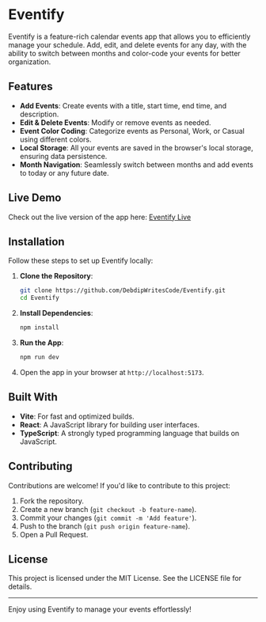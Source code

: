 # Eventify

Eventify is a feature-rich calendar events app that allows you to efficiently manage your schedule. Add, edit, and delete events for any day, with the ability to switch between months and color-code your events for better organization.

## Features

- **Add Events**: Create events with a title, start time, end time, and description.
- **Edit & Delete Events**: Modify or remove events as needed.
- **Event Color Coding**: Categorize events as Personal, Work, or Casual using different colors.
- **Local Storage**: All your events are saved in the browser's local storage, ensuring data persistence.
- **Month Navigation**: Seamlessly switch between months and add events to today or any future date.

## Live Demo

Check out the live version of the app here: [Eventify Live](https://eventify-rosy-chi.vercel.app/)

## Installation

Follow these steps to set up Eventify locally:

1. **Clone the Repository**:
   ```bash
   git clone https://github.com/DebdipWritesCode/Eventify.git
   cd Eventify
   ```

2. **Install Dependencies**:
   ```bash
   npm install
   ```

3. **Run the App**:
   ```bash
   npm run dev
   ```

4. Open the app in your browser at `http://localhost:5173`.

## Built With

- **Vite**: For fast and optimized builds.
- **React**: A JavaScript library for building user interfaces.
- **TypeScript**: A strongly typed programming language that builds on JavaScript.

## Contributing

Contributions are welcome! If you'd like to contribute to this project:

1. Fork the repository.
2. Create a new branch (`git checkout -b feature-name`).
3. Commit your changes (`git commit -m 'Add feature'`).
4. Push to the branch (`git push origin feature-name`).
5. Open a Pull Request.

## License

This project is licensed under the MIT License. See the LICENSE file for details.

---

Enjoy using Eventify to manage your events effortlessly!
